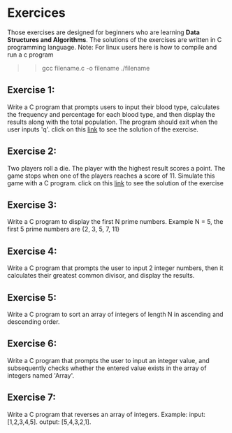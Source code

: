# Exercices
Those exercises are designed for beginners who are learning **Data Structures and Algorithms**. The solutions of the exercises are written in C programming language.
Note: For linux users here is how to compile and run a c program

>>gcc filename.c -o filename
>>./filename

## Exercise 1:
Write a C program that prompts users to input their blood type, calculates the frequency and percentage for each blood type, and then display the results along with the total population. The program should exit when the user inputs 'q'.
click on this [link](https://github.com/ramzikhantouchi/Algorithms-and-data-structures-exercises-for-undergraduate-students/blob/main/bloodType.c) to see the solution of the exercise.

## Exercise 2:
Two players roll a die. The player with the highest result scores a point. The game stops when one of the players reaches a score of 11. Simulate this game with a C program.
click on this [link](https://github.com/ramzikhantouchi/Algorithms-and-data-structures-exercises-for-undergraduate-students/blob/main/diceRolling.c) to see the solution of the exercise
## Exercise 3:
Write a C program to display the first N prime numbers. 
Example N = 5, the first 5 prime numbers are {2, 3, 5, 7, 11}
## Exercise 4: 
Write a C program that prompts the user to input 2 integer numbers, then it calculates their greatest common divisor, and display the results.

## Exercise 5: 
Write a C program to sort an array of integers of length N in ascending and descending order.

## Exercise 6: 
Write a C program that prompts the user to input an integer value, and subsequently checks whether the entered value exists in the array of integers named 'Array'.
## Exercise 7:
Write a C program that reverses an array of integers.
Example: input: [1,2,3,4,5].
output: [5,4,3,2,1].
         

